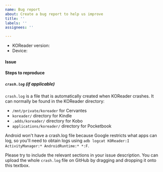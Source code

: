 ```yaml
---
name: Bug report
about: Create a bug report to help us improve
title: ''
labels: ''
assignees: ''

---
```


* KOReader version:
* Device:

#### Issue

#### Steps to reproduce

##### `crash.log` (if applicable)
`crash.log` is a file that is automatically created when KOReader crashes. It can
normally be found in the KOReader directory:

* `/mnt/private/koreader` for Cervantes
* `koreader/` directory for Kindle
* `.adds/koreader/` directory for Kobo
* `applications/koreader/` directory for Pocketbook

Android won't have a crash.log file because Google restricts what apps can log, so you'll need to obtain logs using `adb logcat KOReader:I ActivityManager:* AndroidRuntime:* *:F`.


Please try to include the relevant sections in your issue description.
You can upload the whole `crash.log` file on GitHub by dragging and
dropping it onto this textbox.
